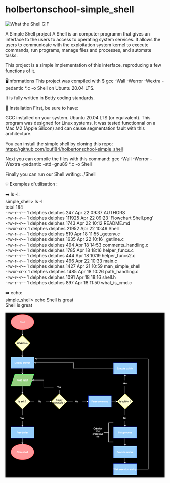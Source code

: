 # holbertonschool-simple_shell
<img align="center" alt="What the Shell GIF" width="1000" src="https://media2.giphy.com/media/v1.Y2lkPTc5MGI3NjExNG5wNHRhc3ZvandqbzdoaWpmYzRndGQwcW4zZWw5YndjOXlpb3E1ZSZlcD12MV9pbnRlcm5hbF9naWZfYnlfaWQmY3Q9Zw/jlcqOX60nkPvzAfkZM/giphy.gif">
 
 A Simple Shell project
A Shell is an computer programm that gives an interface to the users to access to operating system services. It allows the users to communicate with the exploitation system kernel to execute commands, run programs, manage files and processes, and automate tasks.

This project is a simple implementation of this interface, reproducing a few functions of it.

🖥️Informations
This project was compiled with $ gcc -Wall -Werror -Wextra -pedantic *.c -o Shell on Ubuntu 20.04 LTS.

It is fully written in Betty coding standards.

🚀 Installation
First, be sure to have:

GCC installed on your system.
Ubuntu 20.04 LTS (or equivalent).
This program was designed for Linux systems. It was tested functionnal on a Mac M2 (Apple Silicon) and can cause segmentation fault with this architecture.

You can install the simple shell by cloning this repo: https://github.com/loufi84/holbertonschool-simple_shell

Next you can compile the files with this command: gcc -Wall -Werror -Wextra -pedantic -std=gnu89 *.c -o Shell

Finally you can run our Shell writing: ./Shell

💡 Exemples d'utilisation :

➡️ ls -l: <br>
simple_shell> ls -l <br>
total 184 <br>
-rw-r--r-- 1 delphes delphes    247 Apr 22 09:37  AUTHORS <br>
-rw-r--r-- 1 delphes delphes 111925 Apr 22 09:23 'Flowchart Shell.png' <br>
-rw-r--r-- 1 delphes delphes   1743 Apr 22 10:12  README.md <br>
-rwxr-xr-x 1 delphes delphes  21952 Apr 22 10:49  Shell <br>
-rw-r--r-- 1 delphes delphes    519 Apr 18 11:55  _getenv.c <br>
-rw-r--r-- 1 delphes delphes   1635 Apr 22 10:16  _getline.c <br>
-rw-r--r-- 1 delphes delphes    494 Apr 18 14:53  comments_handling.c <br>
-rw-r--r-- 1 delphes delphes   1785 Apr 18 18:16  helper_funcs.c <br>
-rw-r--r-- 1 delphes delphes    444 Apr 18 10:19  helper_funcs2.c <br>
-rw-r--r-- 1 delphes delphes    496 Apr 22 10:33  main.c <br>
-rw-r--r-- 1 delphes delphes   1427 Apr 21 10:59  man_simple_shell <br>
-rwxr-xr-x 1 delphes delphes   1485 Apr 18 10:26  path_handling.c <br>
-rw-r--r-- 1 delphes delphes   1091 Apr 18 18:16  shell.h <br>
-rw-r--r-- 1 delphes delphes    897 Apr 18 11:50  what_is_cmd.c <br>

➡️  echo: <br>
simple_shell> echo Shell is great <br>
Shell is great <br>

![Flowchart](https://github.com/loufi84/holbertonschool-simple_shell/blob/Features/Simple%20Shell%20flowchart.png)
